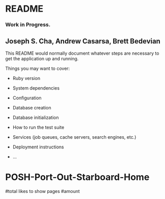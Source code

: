 # README
### Work in Progress. 

## Joseph S. Cha, Andrew Casarsa, Brett Bedevian

This README would normally document whatever steps are necessary to get the
application up and running.

Things you may want to cover:

* Ruby version

* System dependencies

* Configuration

* Database creation

* Database initialization

* How to run the test suite

* Services (job queues, cache servers, search engines, etc.)

* Deployment instructions

* ...
# POSH-Port-Out-Starboard-Home

#total likes to show pages
#amount 